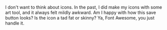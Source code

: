 I don't want to think about icons. In the past, I did make my icons with some art tool,
and it always felt mildly awkward. Am I happy with how this save button looks? Is the icon
a tad fat or skinny? Ya, Font Awesome, you just handle it.